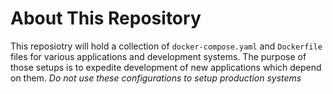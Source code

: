 # About This Repository
This reposiotry will hold a collection of `docker-compose.yaml` and `Dockerfile` files for various applications and development systems.
The purpose of those setups is to expedite development of new applications which depend on them.
*Do not use these configurations to setup production systems*
